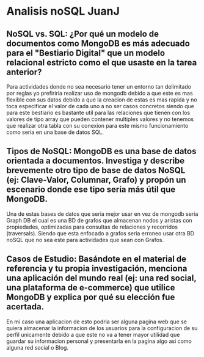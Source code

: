 # Analisis noSQL JuanJ
## NoSQL vs. SQL: ¿Por qué un modelo de documentos como MongoDB es más adecuado para el "Bestiario Digital" que un modelo relacional estricto como el que usaste en la tarea anterior? 

Para actividades donde no sea necesario tener un entorno tan delimitado por reglas yo prefiriria realizar uso de mongodb debido a que este es mas flexible con sus datos debido a que la creacion de estas es mas rapida y no toca especificar el valor de cada uno a no ser casos concretos siendo que para este bestiario es bastante util para las relaciones que tienen con los valores de tipo array que pueden contener multiples valores y no tenemos que realizar otra tabla con su conexion para este mismo funcionamiento como seria en una base de datos SQL.

## Tipos de NoSQL: MongoDB es una base de datos orientada a documentos. Investiga y describe brevemente otro tipo de base de datos NoSQL (ej: Clave-Valor, Columnar, Grafo) y propón un escenario donde ese tipo sería más útil que MongoDB.

Una de estas bases de datos que seria mejor usar en vez de mongodb seria Graph DB el cual es una BD de grafos que almacenan nodos y aristas con propiedades, optimizadas para consultas de relaciones y recorridos (traversals). Siendo que esta enfocado a grafos seria erroneo usar otra BD noSQL que no sea este para actividades que sean con Grafos.

## Casos de Estudio: Basándote en el material de referencia y tu propia investigación, menciona una aplicación del mundo real (ej: una red social, una plataforma de e-commerce) que utilice MongoDB y explica por qué su elección fue acertada.

En mi caso una aplicacion de esto podria ser alguna pagina web que se quiera almacenar la informacion de los usuarios para la configuracion de su perfil unicamente debido a que este no va a tener mayor utilidad que guardar su informacion personal y presentarla en la pagina algo asi como alguna red social o Blog.
